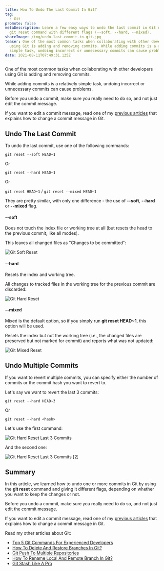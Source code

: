 ```yaml
---
title: How To Undo The Last Commit In Git?
tag:
  - Git
promote: false
metaDescription: Learn a few easy ways to undo the last commit in Git using the
  git reset command with different flags (--soft, --hard, --mixed).
shareImage: /img/undo-last-commit-in-git.jpg
teaser: One of the most common tasks when collaborating with other developers
  using Git is adding and removing commits. While adding commits is a relatively
  simple task, undoing incorrect or unnecessary commits can cause problems...
date: 2021-08-11T07:49:31.125Z
---
```

One of the most common tasks when collaborating with other developers using Git is adding and removing commits.

While adding commits is a relatively simple task, undoing incorrect or unnecessary commits can cause problems.

Before you undo a commit, make sure you really need to do so, and not just edit the commit message.

If you want to edit a commit message, read one of my [previous articles](/two-ways-to-change-a-commit-message-in-git/) that explains how to change a commit message in Git.

## Undo The Last Commit

To undo the last commit, use one of the following commands:

`git reset --soft HEAD~1`

Or

`git reset --hard HEAD~1`

Or

`git reset HEAD~1` / `git reset --mixed HEAD~1`

They are pretty similar, with only one difference - the use of **\--soft**, **\--hard** or **\--mixed** flag.

#### \--soft

Does not touch the index file or working tree at all (but resets the head to the previous commit, like all modes). 

This leaves all changed files as "Changes to be committed":

![Git Soft Reset](/img/screenshot-2021-08-09-at-10.51.42.png "Git Soft Reset")

#### \--hard

Resets the index and working tree. 

All changes to tracked files in the working tree for the previous commit are discarded:

![Git Hard Reset](/img/screenshot-2021-08-09-at-10.53.08.png "Git Hard Reset")

#### \--mixed

Mixed is the default option, so if you simply run **git reset HEAD~1**, this option will be used.

Resets the index but not the working tree (i.e., the changed files are preserved but not marked for commit) and reports what was not updated:

![Git Mixed Reset](/img/screenshot-2021-08-09-at-11.00.18.png "Git Mixed Reset")

## Undo Multiple Commits

If you want to revert multiple commits, you can specify either the number of commits or the commit hash you want to revert to.

Let's say we want to revert the last 3 commits:

`git reset --hard HEAD~3`

Or

`git reset --hard <hash>`

Let's use the first command:

![Git Hard Reset Last 3 Commits](/img/screenshot-2021-08-09-at-11.04.58.png "Git Hard Reset Last 3 Commits")

And the second one:

![Git Hard Reset Last 3 Commits [2]](/img/screenshot-2021-08-09-at-11.06.15.png "Git Hard Reset Last 3 Commits [2]")

## Summary

In this article, we learned how to undo one or more commits in Git by using the **git reset** command and giving it different flags, depending on whether you want to keep the changes or not.

Before you undo a commit, make sure you really need to do so, and not just edit the commit message.

If you want to edit a commit message, read one of my [previous articles](/two-ways-to-change-a-commit-message-in-git/) that explains how to change a commit message in Git.

Read my other articles about Git:

* [Top 5 Git Commands For Experienced Developers](/top-5-git-commands-for-experienced-developers/)
* [How To Delete And Restore Branches In Git?](/how-to-delete-and-restore-branches-in-git/)
* [Git Push To Multiple Repositories](/git-push-to-multiple-repositories/)
* [How To Rename Local And Remote Branch In Git?](/how-to-rename-local-and-remote-branch-in-git/)
* [Git Stash Like A Pro](/git-stash-like-a-pro/)